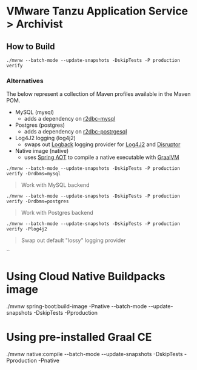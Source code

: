 # VMware Tanzu Application Service > Archivist

## How to Build

```
./mvnw --batch-mode --update-snapshots -DskipTests -P production verify
```

### Alternatives

The below represent a collection of Maven profiles available in the Maven POM.

* MySQL (mysql)
  * adds a dependency on [r2dbc-mysql](https://github.com/asyncer-io/r2dbc-mysql)
* Postgres (postgres)
  * adds a dependency on [r2dbc-postrgesql](https://github.com/pgjdbc/r2dbc-postgresql)
* Log4J2 logging (log4j2)
  * swaps out [Logback](http://logback.qos.ch/documentation.html) logging provider for [Log4J2](https://logging.apache.org/log4j/2.x/manual/async.html) and [Disruptor](https://lmax-exchange.github.io/disruptor/user-guide/index.html#_introduction)
* Native image (native)
  * uses [Spring AOT](https://docs.spring.io/spring-native/docs/current/reference/htmlsingle/#spring-aot-maven) to compile a native executable with [GraalVM](https://www.graalvm.org/docs/introduction/)

```
./mvnw --batch-mode --update-snapshots -DskipTests -P production verify -Drdbms=mysql
```
> Work with MySQL backend

```
./mvnw --batch-mode --update-snapshots -DskipTests -P production verify -Drdbms=postgres
```
> Work with Postgres backend

```
./mvnw --batch-mode --update-snapshots -DskipTests -P production verify -Plog4j2
```
> Swap out default "lossy" logging provider

``
# Using Cloud Native Buildpacks image
./mvnw spring-boot:build-image -Pnative --batch-mode --update-snapshots -DskipTests -Pproduction

# Using pre-installed Graal CE
./mvnw native:compile --batch-mode --update-snapshots -DskipTests -Pproduction -Pnative
```
